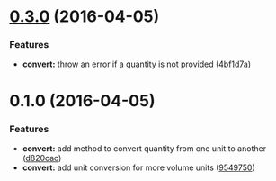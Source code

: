 <a name="0.3.0"></a>
# [0.3.0](https://github.com/chriscasola/unit-ops/compare/0.2.0...v0.3.0) (2016-04-05)


### Features

* **convert:** throw an error if a quantity is not provided ([4bf1d7a](https://github.com/chriscasola/unit-ops/commit/4bf1d7a))



<a name="0.1.0"></a>
# 0.1.0 (2016-04-05)


### Features

* **convert:** add method to convert quantity from one unit to another ([d820cac](https://github.com/chriscasola/unit-ops/commit/d820cac))
* **convert:** add unit conversion for more volume units ([9549750](https://github.com/chriscasola/unit-ops/commit/9549750))
